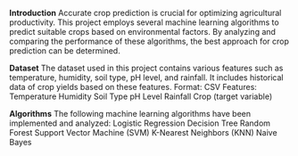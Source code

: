 **Introduction**
Accurate crop prediction is crucial for optimizing agricultural productivity. This project employs several machine learning algorithms to predict suitable crops based on environmental factors. By analyzing and comparing the performance of these algorithms, the best approach for crop prediction can be determined.

**Dataset**
The dataset used in this project contains various features such as temperature, humidity, soil type, pH level, and rainfall. It includes historical data of crop yields based on these features.
Format: CSV
Features:
Temperature
Humidity
Soil Type
pH Level
Rainfall
Crop (target variable)

**Algorithms**
The following machine learning algorithms have been implemented and analyzed:
Logistic Regression
Decision Tree
Random Forest
Support Vector Machine (SVM)
K-Nearest Neighbors (KNN)
Naive Bayes
